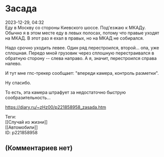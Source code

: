Засада
======

  
2023-12-29, 04:32  
 Еду в Москву со стороны Киевского шоссе. Под'езжаю к МКАДу. Обычно я в этом месте еду в левых полосах, потому что правые уходят на МКАД. В этот раз я ехал в правых, но на МКАД не собирался.   
   
 Надо срочно уходить левее. Один ряд перестроился, второй... опа, уже сплошная. Передо мной грузовик через сплошную перестраивался в обратную сторону -- слева направо. А я, значит, перестроился справа налево.   
   
 И тут мне гпс-трекер сообщает: "впереди камера, контроль разметки".   
   
 Ну спасибо.   
   
 То есть, эта камера штрафует за недостаточно быструю сообразительность...   
  
<https://diary.ru/~zHz00/p221858958_zasada.htm>  
  
Теги:  
[[Случай из жизни]]  
[[Автомобили]]  
ID: p221858958  


(Комментариев нет)
------------------